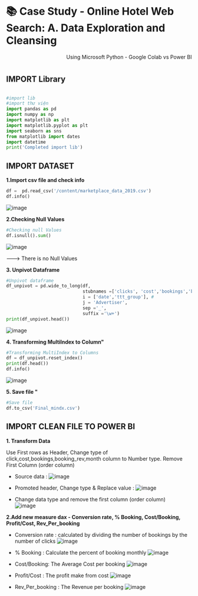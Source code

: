 # 📚 Case Study - Online Hotel Web Search: A. Data Exploration and Cleansing

<p align="right"> Using Microsoft Python - Google Colab vs Power BI </p>

#

## IMPORT Library
```python

#import lib
#import thư viện
import pandas as pd
import numpy as np
import matplotlib as plt
import matplotlib.pyplot as plt
import seaborn as sns
from matplotlib import dates
import datetime
print('Completed import lib')

```
## IMPORT DATASET 

**1.Import csv file and check info**

```python
df =  pd.read_csv('/content/marketplace_data_2019.csv')
df.info()
```

![image](https://user-images.githubusercontent.com/101379141/201808490-8401cd03-c550-499b-a1f7-8b0e3c47e694.png)


**2.Checking Null Values**

```python
#Checking null Values
df.isnull().sum()
 ```

![image](https://user-images.githubusercontent.com/101379141/201808617-491cf006-3a10-4d64-bff1-4a303de2ab8f.png)

---> There is no Null Values

**3. Unpivot Dataframe**

```python
#Unpivot dataframe 
df_unpivot = pd.wide_to_long(df,
                             stubnames =['clicks', 'cost','bookings','booking_rev'],  #select columns
                             i = ['date','ttt_group'], #
                             j = 'Advertiser', 
                             sep ='_', 
                             suffix ='\w+')
print(df_unpivot.head())
```


![image](https://user-images.githubusercontent.com/101379141/201808854-9f569359-c84b-4f9d-a2bc-7693a0a7ce13.png)


**4. Transforming MultiIndex to Column"**


```python
#Transforming MultiIndex to Columns
df = df_unpivot.reset_index()
print(df.head())
df.info()
```

![image](https://user-images.githubusercontent.com/101379141/201809059-a51c70c9-f7a7-49cd-aeb9-3ba917c0a24a.png)


**5. Save file "**

```python
#Save file 
df.to_csv('Final_mindx.csv')
```

## IMPORT CLEAN FILE TO POWER BI

**1. Transform Data** 

Use First rows as Header, Change type of click,cost,bookings,booking_rev,month column to Number type. Remove First Column (order column)
- Source data :
![image](https://user-images.githubusercontent.com/101379141/201811749-42448661-d040-4aa3-b988-61f760e30967.png)

- Promoted header, Change type & Replace value :
![image](https://user-images.githubusercontent.com/101379141/201811790-dafc5346-5765-4d8e-ba52-a66bdb2f4266.png)

- Change data type and remove the first column (order column)  
![image](https://user-images.githubusercontent.com/101379141/201811834-218fad64-ac8d-4e04-bc63-ecea2f3f13f7.png)

**2.Add new measure dax - Conversion rate, % Booking, Cost/Booking, Profit/Cost, Rev_Per_booking**

- Conversion rate : calculated by dividing the number of bookings by the number of clicks
![image](https://user-images.githubusercontent.com/101379141/201810659-6781dbb1-b196-46a6-ad27-fd372ea12c21.png)

- % Booking : Calculate the percent of booking monthly 
![image](https://user-images.githubusercontent.com/101379141/201811251-3b597fca-9431-4b3d-84cc-bf0ca65fd4ce.png)

- Cost/Booking: The Average Cost per booking 
![image](https://user-images.githubusercontent.com/101379141/201811367-eb7d2578-603c-42bf-80d7-6d82fe5a56e9.png)

- Profit/Cost : The profit make from cost
![image](https://user-images.githubusercontent.com/101379141/201811526-4572e993-434b-4b1d-b536-6f1e40963b24.png)

- Rev_Per_booking : The Revenue per booking
![image](https://user-images.githubusercontent.com/101379141/201811606-cd77eda4-7817-46cc-b4d6-49c7d337c4f0.png)



